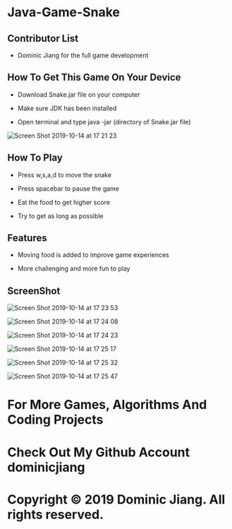 # Java-Game-Snake

## Contributor List

- Dominic Jiang for the full game development

## How To Get This Game On Your Device

- Download Snake.jar file on your computer

- Make sure JDK has been installed

- Open terminal and type java -jar (directory of Snake.jar file)

![Screen Shot 2019-10-14 at 17 21 23](https://user-images.githubusercontent.com/49256436/66791008-1e7d7b80-eea7-11e9-898a-314882e99992.png)

## How To Play

- Press w,s,a,d to move the snake

- Press spacebar to pause the game

- Eat the food to get higher score

- Try to get as long as possible

## Features
- Moving food is added to improve game experiences

- More challenging and more fun to play

## ScreenShot

![Screen Shot 2019-10-14 at 17 23 53](https://user-images.githubusercontent.com/49256436/66791130-b5e2ce80-eea7-11e9-89a5-3c401b7b4f65.png)

![Screen Shot 2019-10-14 at 17 24 08](https://user-images.githubusercontent.com/49256436/66791170-ec204e00-eea7-11e9-9da2-0a06848aa982.png)

![Screen Shot 2019-10-14 at 17 24 23](https://user-images.githubusercontent.com/49256436/66791210-12de8480-eea8-11e9-86ef-caebd073940f.png)

![Screen Shot 2019-10-14 at 17 25 17](https://user-images.githubusercontent.com/49256436/66791230-25f15480-eea8-11e9-840c-2eab926d9772.png)

![Screen Shot 2019-10-14 at 17 25 32](https://user-images.githubusercontent.com/49256436/66791256-3e616f00-eea8-11e9-971c-dd7d02dede7e.png)

![Screen Shot 2019-10-14 at 17 25 47](https://user-images.githubusercontent.com/49256436/66791271-5802b680-eea8-11e9-944e-b025592c73d3.png)

# For More Games, Algorithms And Coding Projects

# Check Out My Github Account dominicjiang

# Copyright © 2019 Dominic Jiang. All rights reserved.
